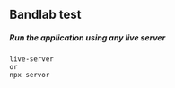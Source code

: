 ## Bandlab test

##### Run the application using any live server

```
live-server
or
npx servor
```

